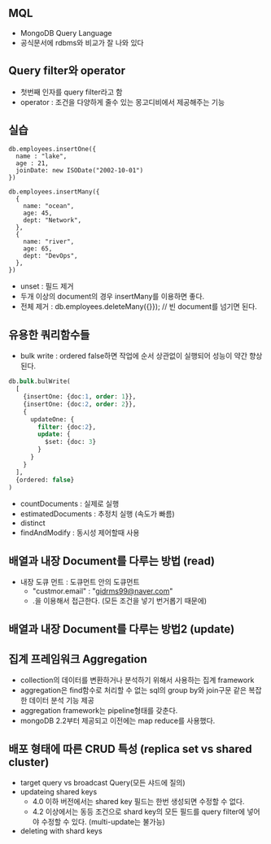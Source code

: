 ## MQL
+ MongoDB Query Language
+ 공식문서에 rdbms와 비교가 잘 나와 있다

## Query filter와 operator
+ 첫번째 인자를 query filter라고 함
+ operator : 조건을 다양하게 줄수 있는 몽고디비에서 제공해주는 기능

## 실습
```
db.employees.insertOne({
  name : "lake",
  age : 21,
  joinDate: new ISODate("2002-10-01")
})

db.employees.insertMany({
  {
    name: "ocean",
    age: 45,
    dept: "Network",
  },
  {
    name: "river",
    age: 65,
    dept: "DevOps",
  },
})

```

+ unset : 필드 제거
+ 두개 이상의 document의 경우 insertMany를 이용하면 좋다.
+ 전체 제거 : db.employees.deleteMany({}}); // 빈 document를 넘기면 된다.

## 유용한 쿼리함수들

+ bulk write : ordered false하면 작업에 순서 상관없이 실행되어 성능이 약간 향상된다.
```sql
db.bulk.bulWrite(
  [
    {insertOne: {doc:1, order: 1}},
    {insertOne: {doc:2, order: 2}},
    {
      updateOne: {
        filter: {doc:2},
        update: {
          $set: {doc: 3}
        }
      }
    }
  ],
  {ordered: false}
)
```

+ countDocuments : 실제로 실행
+ estimatedDocuments : 추정치 실행 (속도가 빠름)
+ distinct
+ findAndModify : 동시성 제어할때 사용

## 배열과 내장 Document를 다루는 방법 (read)
+ 내장 도큐 먼트 : 도큐먼트 안의 도큐먼트
  - "custmor.email" : "gidrms99@naver.com"
  - .을 이용해서 접근한다. (모든 조건을 넣기 번거롭기 때문에)
 
## 배열과 내장 Document를 다루는 방법2 (update)

## 집계 프레임워크 Aggregation
+ collection의 데이터를 변환하거나 분석하기 위해서 사용하는 집계 framework
+ aggregation은 find함수로 처리할 수 없는 sql의 group by와 join구문 같은 복잡한 데이터 분석 기능 제공
+ aggregation framework는 pipeline형태를 갖춘다.
+ mongoDB 2.2부터 제공되고 이전에는 map reduce를 사용했다.

## 배포 형태에 따른 CRUD 특성 (replica set vs shared cluster)
+ target query vs broadcast Query(모든 샤드에 질의)
+ updateing shared keys
  - 4.0 이하 버전에서는 shared key 필드는 한번 생성되면 수정할 수 없다.
  - 4.2 이상에서는 동등 조건으로 shard key의 모든 필드를 query filter에 넣어야 수정할 수 있다. (multi-update는 불가능)
+ deleting with shard keys
